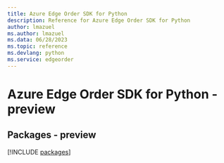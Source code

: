 ```yaml
---
title: Azure Edge Order SDK for Python
description: Reference for Azure Edge Order SDK for Python
author: lmazuel
ms.author: lmazuel
ms.data: 06/28/2023
ms.topic: reference
ms.devlang: python
ms.service: edgeorder
---
```

# Azure Edge Order SDK for Python - preview
## Packages - preview
[!INCLUDE [packages](edge-order-index.md)]